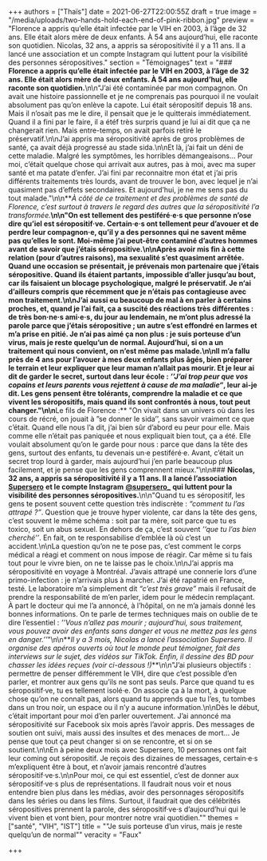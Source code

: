 +++
authors = ["Thaïs"]
date = 2021-06-27T22:00:55Z
draft = true
image = "/media/uploads/two-hands-hold-each-end-of-pink-ribbon.jpg"
preview = "Florence a appris qu’elle était infectée par le VIH en 2003, à l’âge de 32 ans. Elle était alors mère de deux enfants. À 54 ans aujourd’hui, elle raconte son quotidien. Nicolas, 32 ans, a appris sa séropositivité il y a 11 ans. Il a lancé une association et un compte Instagram qui luttent pour la visibilité des personnes séropositives."
section = "Témoignages"
text = "### **Florence a appris qu’elle était infectée par le VIH en 2003, à l’âge de 32 ans. Elle était alors mère de deux enfants. À 54 ans aujourd’hui, elle raconte son quotidien.**\n\n\"J’ai été contaminée par mon compagnon. On avait une histoire passionnelle et je ne comprenais pas pourquoi il ne voulait absolument pas qu’on enlève la capote. Lui était séropositif depuis 18 ans. Mais il n’osait pas me le dire, il pensait que je le quitterais immédiatement. Quand il a fini par le faire, il a étéf très surpris quand je lui ai dit que ça ne changerait rien. Mais entre-temps, on avait parfois retiré le préservatif.\n\nJ’ai appris ma séropositivité après de gros problèmes de santé, ça avait déjà progressé au stade sida.\n\nEt là, j’ai fait un déni de cette maladie. Malgré les symptômes, les horribles démangeaisons... Pour moi, c’était quelque chose qui arrivait aux autres, pas à moi, avec ma super santé et ma patate d’enfer. J’ai fini par reconnaitre mon état et j’ai pris différents traitements très lourds, avant de trouver le bon, avec lequel je n’ai quasiment pas d’effets secondaires. Et aujourd’hui, je ne me sens pas du tout malade.\"\n\n**_À côté de ce traitement et des problèmes de santé de Florence, c’est surtout à travers le regard des autres que la séropositivité l’a transformée._**\n\n\"On est tellement des pestiféré·e·s que personne n’ose dire qu’iel est séropositif·ve. Certain·e·s ont tellement peur d’avouer et de perdre leur compagnon·e, qu’il y a des personnes qui ne savent même pas qu’elles le sont. Moi-même j’ai peut-être contaminé d’autres hommes avant de savoir que j’étais séropositive.\n\nAprès avoir mis fin à cette relation (pour d’autres raisons), ma sexualité s’est quasiment arrêtée. Quand une occasion se présentait, je prévenais mon partenaire que j’étais séropositive. Quand ils étaient partants, impossible d’aller jusqu’au bout, car ils faisaient un blocage psychologique, malgré le préservatif. Je n‘ai d’ailleurs compris que récemment que je n’étais pas contagieuse avec mon traitement.\n\nJ’ai aussi eu beaucoup de mal à en parler à certains proches, et, quand je l’ai fait, ça a suscité des réactions très différentes&nbsp;: de très bon·ne·s ami·e·s, du jour au lendemain, ne m’ont plus adressé la parole parce que j’étais séropositive&nbsp;; un autre s’est effondré en larmes et m’a prise en pitié. Je n’ai pas aimé ça non plus&nbsp;: je suis porteuse d’un virus, mais je reste quelqu’un de normal. Aujourd’hui, si on a un traitement qui nous convient, on n’est même pas malade.\n\nIl m’a fallu près de 4 ans pour l’avouer à mes deux enfants plus âgés, bien préparer le terrain et leur expliquer que leur maman n’allait pas mourir. Et je leur ai dit de garder le secret, surtout dans leur école&nbsp;: _’’J’ai trop peur que vos copains et leurs parents vous rejettent à cause de ma maladie&ldquo;_, leur ai-je dit. Les gens pensent être tolérants, comprendre la maladie et ce que vivent les séropositifs, mais quand ils sont confrontés à nous, tout peut changer.\"\n\n**Le fils de Florence&nbsp;:** \"On vivait dans un univers où dans les cours de récré, on jouait à &rdquo;se donner le sida’’, sans savoir vraiment ce que c’était. Quand elle nous l’a dit, j’ai bien sûr d’abord eu peur pour elle. Mais comme elle n’était pas paniquée et nous expliquait bien tout, ça a été. Elle voulait absolument qu’on le garde pour nous&nbsp;: parce que dans la tête des gens, surtout des enfants, tu devenais un·e pestiféré·e. Avant, c’était un secret trop lourd à garder, mais aujourd’hui j’en parle beaucoup plus facilement, et je pense que les gens comprennent mieux.\"\n\n### **Nicolas, 32 ans, a appris sa séropositivité il y a 11 ans. Il a lancé l’association** [**Supersero**](https://www.supersero.org) **et le compte Instagram** [**@supersero_**](https://www.instagram.com/supersero_/) **qui luttent pour la visibilité des personnes séropositives.**\n\n\"Quand tu es séropositif, les gens te posent souvent cette question très indiscrète&nbsp;: _&ldquo;comment tu l’as attrapé&nbsp;?&rdquo;_. Question que je trouve hyper violente, car dans la tête des gens, c’est souvent le même schéma&nbsp;: soit par ta mère, soit parce que tu es toxico, soit un abus sexuel. En dehors de ça, c’est souvent _’’que tu l’as bien cherché’’_. En fait, on te responsabilise d’emblée là où c’est un accident.\n\nLa question qu’on ne te pose pas, c’est comment le corps médical a réagi et comment on nous impose de réagir. Car même si tu fais tout pour le vivre bien, on ne te laisse pas le choix.\n\nJ’ai appris ma séropositivité en voyage à Montréal. J’avais attrapé une connerie lors d’une primo-infection&nbsp;: je n’arrivais plus à marcher. J’ai été rapatrié en France, testé. Le laboratoire m’a simplement dit _&ldquo;c’est très grave&rdquo;_ mais il refusait de prendre la responsabilité de m’en parler, idem pour le médecin remplaçant. À part le docteur qui me l’a annoncé, à l’hôpital, on ne m’a jamais donné les bonnes informations. On te parle de termes techniques mais on oublie de te dire l’essentiel&nbsp;: _’’Vous n’allez pas mourir&nbsp;; aujourd’hui, sous traitement, vous pouvez avoir des enfants sans danger et vous ne mettez pas les gens en danger.’’_\"\n\n**_Il y a 3 mois, Nicolas a lancé l’association Supersero. Il organise des apéros ouverts où tout le monde peut témoigner, fait des interviews sur le sujet, des vidéos sur TikTok. Enfin, il dessine des BD pour chasser les idées reçues (voir ci-dessous&nbsp;!)_**\n\n\"J’ai plusieurs objectifs&nbsp;: permettre de penser différemment le VIH, dire que c’est possible d’en parler, et montrer aux gens qu’ils ne sont pas seuls. Parce que quand tu es séropositif·ve, tu es tellement isolé·e. On associe ça à la mort, à quelque chose qu’on ne connaît pas, alors quand tu apprends que tu l’es, tu tombes dans un trou noir, un espace ou il n’y a aucune information.\n\nDès le début, c’était important pour moi d’en parler ouvertement. J’ai annoncé ma séropositivité sur Facebook six mois après l’avoir appris. Des messages de soutien ont suivi, mais aussi des insultes et des menaces de mort... Je pense que tout ça peut changer si on se rencontre, et si on se soutient.\n\nEn à peine deux mois avec Supersero, 10 personnes ont fait leur coming out séropositif. Je reçois des dizaines de messages, certain·e·s m’expliquent être à bout, et n’avoir jamais rencontré d’autres séropositif·ve·s.\n\nPour moi, ce qui est essentiel, c’est de donner aux séropositif·ve·s plus de représentations. Il faudrait nous voir et nous entendre bien plus dans les médias, avoir des personnages séropositifs dans les séries ou dans les films. Surtout, il faudrait que des célébrités séropositives prennent la parole, des séropositif·ve·s d’aujourd’hui qui le vivent bien et vont bien, pour montrer notre vrai quotidien.\""
themes = ["santé", "VIH", "IST"]
title = "\"Je suis porteuse d’un virus, mais je reste quelqu’un de normal\""
veracity = "Faux"

+++
